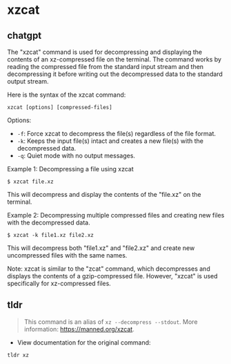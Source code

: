 # xzcat 
## chatgpt 
The "xzcat" command is used for decompressing and displaying the contents of an xz-compressed file on the terminal. The command works by reading the compressed file from the standard input stream and then decompressing it before writing out the decompressed data to the standard output stream. 

Here is the syntax of the xzcat command:

`xzcat [options] [compressed-files]`

Options:
- `-f`: Force xzcat to decompress the file(s) regardless of the file format.
- `-k`: Keeps the input file(s) intact and creates a new file(s) with the decompressed data. 
- `-q`: Quiet mode with no output messages.

Example 1: Decompressing a file using xzcat

`$ xzcat file.xz`

This will decompress and display the contents of the "file.xz" on the terminal. 

Example 2: Decompressing multiple compressed files and creating new files with the decompressed data.

`$ xzcat -k file1.xz file2.xz`

This will decompress both "file1.xz" and "file2.xz" and create new uncompressed files with the same names.

Note: xzcat is similar to the "zcat" command, which decompresses and displays the contents of a gzip-compressed file. However, "xzcat" is used specifically for xz-compressed files. 

## tldr 
 
> This command is an alias of `xz --decompress --stdout`.
> More information: <https://manned.org/xzcat>.

- View documentation for the original command:

`tldr xz`
